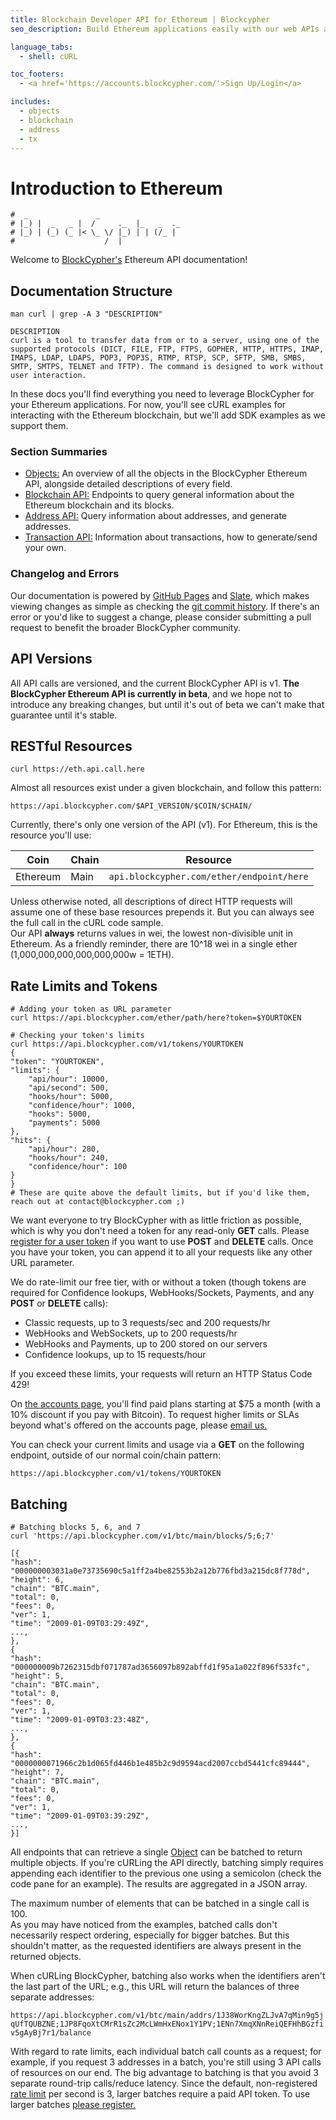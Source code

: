 ```yaml
---
title: Blockchain Developer API for Ethereum | Blockcypher
seo_description: Build Ethereum applications easily with our web APIs and callbacks. High throughputs, linear scaling, low-latency. Over 99.99% uptime with no single point of failure.

language_tabs:
  - shell: cURL

toc_footers:
  - <a href='https://accounts.blockcypher.com/'>Sign Up/Login</a>

includes:
  - objects
  - blockchain
  - address
  - tx
---
```


# Introduction to Ethereum

```shell
#  _               _                  
# |_) |  _   _ |  /     ._  |_   _  ._
# |_) | (_) (_ |< \_ \/ |_) | | (/_ | 
#                    /  |             
```

Welcome to [BlockCypher's](http://www.blockcypher.com/) Ethereum API documentation!

## Documentation Structure

```shell
man curl | grep -A 3 "DESCRIPTION"

DESCRIPTION
curl is a tool to transfer data from or to a server, using one of the supported protocols (DICT, FILE, FTP, FTPS, GOPHER, HTTP, HTTPS, IMAP, IMAPS, LDAP, LDAPS, POP3, POP3S, RTMP, RTSP, SCP, SFTP, SMB, SMBS, SMTP, SMTPS, TELNET and TFTP). The command is designed to work without user interaction.
```

In these docs you'll find everything you need to leverage BlockCypher for your Ethereum applications. For now, you'll see cURL examples for interacting with the Ethereum blockchain, but we'll add SDK examples as we support them. 

### Section Summaries

- [Objects:](#objects) An overview of all the objects in the BlockCypher Ethereum API, alongside detailed descriptions of every field.
- [Blockchain API:](#blockchain-api) Endpoints to query general information about the Ethereum blockchain and its blocks.
- [Address API:](#address-api) Query information about addresses, and generate addresses.
- [Transaction API:](#transaction-api) Information about transactions, how to generate/send your own.

### Changelog and Errors

Our documentation is powered by [GitHub Pages](https://pages.github.com/) and [Slate](https://github.com/tripit/slate), which makes viewing changes as simple as checking the [git commit history](https://github.com/blockcypher/eth-docs/commits/master). If there's an error or you'd like to suggest a change, please consider submitting a pull request to benefit the broader BlockCypher community.

## API Versions

All API calls are versioned, and the current BlockCypher API is v1. **The BlockCypher Ethereum API is currently in beta**, and we hope not to introduce any breaking changes, but until it's out of beta we can't make that guarantee until it's stable.

## RESTful Resources

```shell
curl https://eth.api.call.here
```

Almost all resources exist under a given blockchain, and follow this pattern:

`https://api.blockcypher.com/$API_VERSION/$COIN/$CHAIN/`

Currently, there's only one version of the API (v1). For Ethereum, this is the resource you'll use:

Coin | Chain | Resource
---- | ----- | --------
Ethereum | Main | `api.blockcypher.com/ether/endpoint/here`

<aside class="notice">
Unless otherwise noted, all descriptions of direct HTTP requests will assume one of these base resources prepends it. But you can always see the full call in the cURL code sample.
</aside>

<aside class="success">
Our API <b>always</b> returns values in wei, the lowest non-divisible unit in Ethereum. As a friendly reminder, there are 10^18 wei in a single ether (1,000,000,000,000,000,000w = 1ETH).
</aside>

## Rate Limits and Tokens

```shell
# Adding your token as URL parameter
curl https://api.blockcypher.com/ether/path/here?token=$YOURTOKEN

# Checking your token's limits
curl https://api.blockcypher.com/v1/tokens/YOURTOKEN
{
"token": "YOURTOKEN",
"limits": {
	"api/hour": 10000,
	"api/second": 500,
	"hooks/hour": 5000,
	"confidence/hour": 1000,
	"hooks": 5000,
	"payments": 5000
},
"hits": {
	"api/hour": 280,
	"hooks/hour": 240,
	"confidence/hour": 100
}
}
# These are quite above the default limits, but if you'd like them, reach out at contact@blockcypher.com ;)
```

We want everyone to try BlockCypher with as little friction as possible, which is why you don't need a token for any read-only **GET** calls. Please [register for a user token](http://accounts.blockcypher.com/) if you want to use **POST** and **DELETE** calls. Once you have your token, you can append it to all your requests like any other URL parameter.

We do rate-limit our free tier, with or without a token (though tokens are required for Confidence lookups, WebHooks/Sockets, Payments, and any **POST** or **DELETE** calls):

- Classic requests, up to 3 requests/sec and 200 requests/hr
- WebHooks and WebSockets, up to 200 requests/hr
- WebHooks and Payments, up to 200 stored on our servers
- Confidence lookups, up to 15 requests/hour

<aside class="warning">
If you exceed these limits, your requests will return an HTTP Status Code 429!
</aside>

On [the accounts page](https://accounts.blockcypher.com/), you'll find paid plans starting at $75 a month (with a 10% discount if you pay with Bitcoin). To request higher limits or SLAs beyond what's offered on the accounts page, please [email us.](mailto:contact@blockcypher.com)

You can check your current limits and usage via a **GET** on the following endpoint, outside of our normal coin/chain pattern:

`https://api.blockcypher.com/v1/tokens/YOURTOKEN`

## Batching

```shell
# Batching blocks 5, 6, and 7
curl 'https://api.blockcypher.com/v1/btc/main/blocks/5;6;7'

[{
"hash": "000000003031a0e73735690c5a1ff2a4be82553b2a12b776fbd3a215dc8f778d",
"height": 6,
"chain": "BTC.main",
"total": 0,
"fees": 0,
"ver": 1,
"time": "2009-01-09T03:29:49Z",
...,
},
{
"hash": "000000009b7262315dbf071787ad3656097b892abffd1f95a1a022f896f533fc",
"height": 5,
"chain": "BTC.main",
"total": 0,
"fees": 0,
"ver": 1,
"time": "2009-01-09T03:23:48Z",
...,
},
{
"hash": "0000000071966c2b1d065fd446b1e485b2c9d9594acd2007ccbd5441cfc89444",
"height": 7,
"chain": "BTC.main",
"total": 0,
"fees": 0,
"ver": 1,
"time": "2009-01-09T03:39:29Z",
...,
}]
```

All endpoints that can retrieve a single [Object](#objects) can be batched to return multiple objects. If you're cURLing the API directly, batching simply requires appending each identifier to the previous one using a semicolon (check the code pane for an example). The results are aggregated in a JSON array. 

<aside class="notice">
The maximum number of elements that can be batched in a single call is 100.
</aside>

<aside class="notice">
As you may have noticed from the examples, batched calls don't necessarily respect ordering, especially for bigger batches. But this shouldn't matter, as the requested identifiers are always present in the returned objects. 
</aside>

When cURLing BlockCypher, batching also works when the identifiers aren't the last part of the URL; e.g., this URL will return the balances of three separate addresses:

`https://api.blockcypher.com/v1/btc/main/addrs/1J38WorKngZLJvA7qMin9g5jqUfTQUBZNE;1JP8FqoXtCMrR1sZc2McLWmHxENox1Y1PV;1ENn7XmqXNnReiQEFHhBGzfiv5gAyBj7r1/balance`

<aside class="warning">
With regard to rate limits, each individual batch call counts as a request; for example, if you request 3 addresses in a batch, you're still using 3 API calls of resources on our end. The big advantage to batching is that you avoid 3 separate round-trip calls/reduce latency. Since the default, non-registered <a href="#rate-limits-and-tokens">rate limit</a> per second is 3, larger batches require a paid API token. To use larger batches <a href="https://accounts.blockcypher.com/">please register.</a>
</aside>
